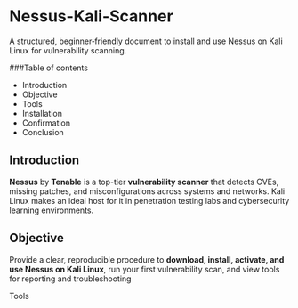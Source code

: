 # Nessus-Kali-Scanner
A structured, beginner‑friendly document to install and use Nessus on Kali Linux for vulnerability scanning.

###Table of contents

- Introduction
- Objective
- Tools
- Installation
- Confirmation
- Conclusion

## Introduction
**Nessus** by **Tenable** is a top-tier **vulnerability scanner** that detects CVEs, missing patches, and misconfigurations across systems and networks. Kali Linux makes an ideal host for it in penetration testing labs and cybersecurity learning environments.

## Objective
Provide a clear, reproducible procedure to **download, install, activate, and use Nessus on Kali Linux**, run your first vulnerability scan, and view tools for reporting and troubleshooting

Tools
